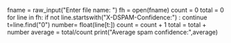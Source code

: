 fname = raw_input("Enter file name: ")
fh = open(fname)
count = 0
total = 0
for line in fh:
    if not line.startswith("X-DSPAM-Confidence:") : continue
    t=line.find("0")
    number= float(line[t:])
    count = count + 1
    total = total + number
    average = total/count
print("Average spam confidence:",average)
